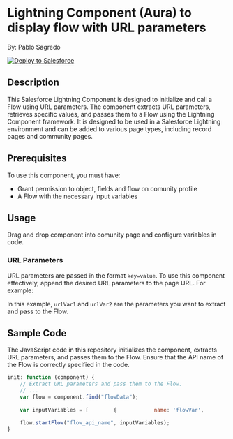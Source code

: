 # Lightning Component (Aura) to display flow with URL parameters

By: Pablo Sagredo

<a href="https://githubsfdeploy.herokuapp.com?owner=psagredo99&repo=flowInCommunity&ref=main">
  <img alt="Deploy to Salesforce"
       src="https://raw.githubusercontent.com/afawcett/githubsfdeploy/master/deploy.png">
</a>

## Description

This Salesforce Lightning Component is designed to initialize and call a Flow using URL parameters. The component extracts URL parameters, retrieves specific values, and passes them to a Flow using the Lightning Component framework. It is designed to be used in a Salesforce Lightning environment and can be added to various page types, including record pages and community pages.

## Prerequisites

To use this component, you must have:

- Grant permission to object, fields and flow on comunity profile
- A Flow with the necessary input variables

## Usage

Drag and drop component into comunity page and configure variables in code.

### URL Parameters

URL parameters are passed in the format `key=value`. To use this component effectively, append the desired URL parameters to the page URL. For example:

In this example, `urlVar1` and `urlVar2` are the parameters you want to extract and pass to the Flow.

## Sample Code

The JavaScript code in this repository initializes the component, extracts URL parameters, and passes them to the Flow. Ensure that the API name of the Flow is correctly specified in the code.

```javascript
init: function (component) {
    // Extract URL parameters and pass them to the Flow.
    // ...
    var flow = component.find("flowData");
    
    var inputVariables = [        {            name: 'flowVar',            type: 'String',            value: urlVar1        }    ];

    flow.startFlow("flow_api_name", inputVariables);
}
